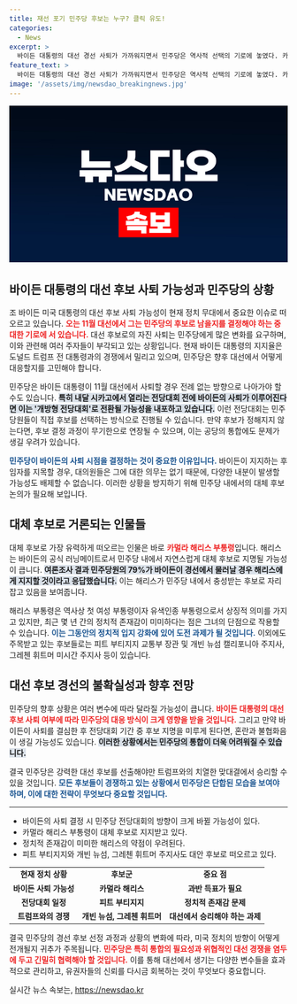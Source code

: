 ```yaml
---
title: 재선 포기 민주당 후보는 누구? 클릭 유도!
categories:
  - News
excerpt: >
  바이든 대통령의 대선 경선 사퇴가 가까워지면서 민주당은 역사적 선택의 기로에 놓였다. 카멀라 해리스 부통령이 대체 후보로 급부상하는 가운데, 전당대회에서의 혼란과 트럼프의 강세가 변수로 떠오르고 있다.
feature_text: >
  바이든 대통령의 대선 경선 사퇴가 가까워지면서 민주당은 역사적 선택의 기로에 놓였다. 카멀라 해리스 부통령이 대체 후보로 급부상하는 가운데, 전당대회에서의 혼란과 트럼프의 강세가 변수로 떠오르고 있다.
image: '/assets/img/newsdao_breakingnews.jpg'
---
```


<p><img src="/assets/img/newsdao_breakingnews.jpg" alt="implanttips 속보" /></p>

<h2 data-ke-size="size26">바이든 대통령의 대선 후보 사퇴 가능성과 민주당의 상황</h2>

<p data-ke-size="size16">조 바이든 미국 대통령의 대선 후보 사퇴 가능성이 현재 정치 무대에서 중요한 이슈로 떠오르고 있습니다. <b><span style="color: #ee2323;">오는 11월 대선에서 그는 민주당의 후보로 남을지를 결정해야 하는 중대한 기로에 서 있습니다.</span></b> 대선 후보로의 자진 사퇴는 민주당에게 많은 변화를 요구하며, 이와 관련해 여러 주자들이 부각되고 있는 상황입니다. 현재 바이든 대통령의 지지율은 도널드 트럼프 전 대통령과의 경쟁에서 밀리고 있으며, 민주당은 향후 대선에서 어떻게 대응할지를 고민해야 합니다.</p>

<p data-ke-size="size16">민주당은 바이든 대통령이 11월 대선에서 사퇴할 경우 전례 없는 방향으로 나아가야 할 수도 있습니다. <b><span style="background-color: #21538527;">특히 내달 시카고에서 열리는 전당대회 전에 바이든의 사퇴가 이루어진다면 이는 '개방형 전당대회'로 전환될 가능성을 내포하고 있습니다.</span></b> 이런 전당대회는 민주당원들이 직접 후보를 선택하는 방식으로 진행될 수 있습니다. 만약 후보가 정해지지 않는다면, 후보 결정 과정이 무기한으로 연장될 수 있으며, 이는 공당의 통합에도 문제가 생길 우려가 있습니다.</p>

<p><b><span style="color: #1a5490;">민주당이 바이든의 사퇴 시점을 결정하는 것이 중요한 이유입니다.</span></b> 바이든이 지지하는 후임자를 지목할 경우, 대의원들은 그에 대한 의무는 없기 때문에, 다양한 내분이 발생할 가능성도 배제할 수 없습니다. 이러한 상황을 방지하기 위해 민주당 내에서의 대체 후보 논의가 필요해 보입니다.</p></p>

<h2 data-ke-size="size26">대체 후보로 거론되는 인물들</h2>

<p data-ke-size="size16">대체 후보로 가장 유력하게 떠오르는 인물은 바로 <b><span style="color: #ee2323;">카멀라 해리스 부통령</span></b>입니다. 해리스는 바이든의 공식 러닝메이트로서 민주당 내에서 자연스럽게 대체 후보로 지명될 가능성이 큽니다. <b><span style="background-color: #21538527;">여론조사 결과 민주당원의 79%가 바이든이 경선에서 물러날 경우 해리스에게 지지할 것이라고 응답했습니다.</span></b> 이는 해리스가 민주당 내에서 충성받는 후보로 자리 잡고 있음을 보여줍니다.</p>

<p data-ke-size="size16">해리스 부통령은 역사상 첫 여성 부통령이자 유색인종 부통령으로서 상징적 의미를 가지고 있지만, 최근 몇 년 간의 정치적 존재감이 미미하다는 점은 그녀의 단점으로 작용할 수 있습니다. <b><span style="color: #1a5490;">이는 그동안의 정치적 입지 강화에 있어 도전 과제가 될 것입니다.</span></b> 이외에도 주목받고 있는 후보들로는 피트 부티지지 교통부 장관 및 개빈 뉴섬 캘리포니아 주지사, 그레첸 휘트머 미시간 주지사 등이 있습니다.</p>

<h2 data-ke-size="size26">대선 후보 경선의 불확실성과 향후 전망</h2>

<p data-ke-size="size16">민주당의 향후 상황은 여러 변수에 따라 달라질 가능성이 큽니다. <b><span style="color: #ee2323;">바이든 대통령의 대선 후보 사퇴 여부에 따라 민주당의 대응 방식이 크게 영향을 받을 것입니다.</span></b> 그리고 만약 바이든이 사퇴를 결심한 후 전당대회 기간 중 후보 지명을 미루게 된다면, 혼란과 불협화음이 생길 가능성도 있습니다. <b><span style="background-color: #21538527;">이러한 상황에서는 민주당의 통합이 더욱 어려워질 수 있습니다.</span></b></p>

<p data-ke-size="size16">결국 민주당은 강력한 대선 후보를 선출해야만 트럼프와의 치열한 맞대결에서 승리할 수 있을 것입니다. <b><span style="color: #1a5490;">모든 후보들이 경쟁하고 있는 상황에서 민주당은 단합된 모습을 보여야 하며, 이에 대한 전략이 무엇보다 중요할 것입니다.</span></b></p>

<hr>

<ul>
<li>바이든의 사퇴 결정 시 민주당 전당대회의 방향이 크게 바뀔 가능성이 있다.</li>
<li>카멀라 해리스 부통령이 대체 후보로 지지받고 있다.</li>
<li>정치적 존재감이 미미한 해리스의 약점이 우려된다.</li>
<li>피트 부티지지와 개빈 뉴섬, 그레첸 휘트머 주지사도 대안 후보로 떠오르고 있다.</li>
</ul>

<table>
<tr>
<td style="text-align: center; height: 17px;"><b>현재 정치 상황</b></td>
<td style="text-align: center; height: 17px;"><b>후보군</b></td>
<td style="text-align: center; height: 17px;"><b>중요 점</b></td>
</tr>
<tr>
<td style="text-align: center; height: 17px;"><b>바이든 사퇴 가능성</b></td>
<td style="text-align: center; height: 17px;"><b>카멀라 해리스</b></td>
<td style="text-align: center; height: 17px;"><b>과반 득표가 필요</b></td>
</tr>
<tr>
<td style="text-align: center; height: 17px;"><b>전당대회 일정</b></td>
<td style="text-align: center; height: 17px;"><b>피트 부티지지</b></td>
<td style="text-align: center; height: 17px;"><b>정치적 존재감 문제</b></td>
</tr>
<tr>
<td style="text-align: center; height: 17px;"><b>트럼프와의 경쟁</b></td>
<td style="text-align: center; height: 17px;"><b>개빈 뉴섬, 그레첸 휘트머</b></td>
<td style="text-align: center; height: 17px;"><b>대선에서 승리해야 하는 과제</b></td>
</tr>
</table>

<p data-ke-size="size16">결국 민주당의 경선 후보 선정 과정과 상황의 변화에 따라, 미국 정치의 방향이 어떻게 전개될지 귀추가 주목됩니다. <b><span style="color: #ee2323;">민주당은 특히 통합의 필요성과 위협적인 대선 경쟁을 염두에 두고 긴밀히 협력해야 할 것입니다.</span></b> 이를 통해 대선에서 생기는 다양한 변수들을 효과적으로 관리하고, 유권자들의 신뢰를 다시금 회복하는 것이 무엇보다 중요합니다.</p>
실시간 뉴스 속보는, <a href="https://newsdao.kr" rel="dofollow">https://newsdao.kr</a>


